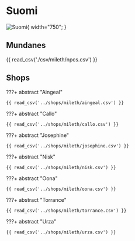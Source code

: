 # Suomi

![Suomi](./assets/suomi.png){ width="750"; }

## Mundanes

{{ read_csv('./csv/mileth/npcs.csv') }}

## Shops

???+ abstract "Aingeal"

    {{ read_csv('../shops/mileth/aingeal.csv') }}

???+ abstract "Callo"

    {{ read_csv('../shops/mileth/callo.csv') }}

???+ abstract "Josephine"

    {{ read_csv('../shops/mileth/josephine.csv') }}

???+ abstract "Nisk"

    {{ read_csv('../shops/mileth/nisk.csv') }}

???+ abstract "Oona"

    {{ read_csv('../shops/mileth/oona.csv') }}

???+ abstract "Torrance"

    {{ read_csv('../shops/mileth/torrance.csv') }}

???+ abstract "Urza"

    {{ read_csv('../shops/mileth/urza.csv') }}
